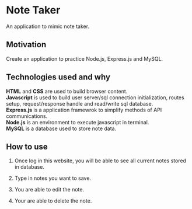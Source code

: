 # Note Taker
An application to mimic note taker.

## Motivation
Create an application to practice Node.js, Express.js and MySQL.

## Technologies used and why
**HTML** and **CSS** are used to build browser content.  
**Javascript** is used to build user server/sql connection initialization, routes setup, request/response handle and read/write sql database.  
**Express.js** is a application framewrok to simplify methods of API communications.  
**Node.js** is an environment to execute javascript in terminal.  
**MySQL** is a database used to store note data.

## How to use
1. Once log in this website, you will be able to see all current notes stored in database.

2. Type in notes you want to save.

3. You are able to edit the note.

4. Your are able to delete the note.
